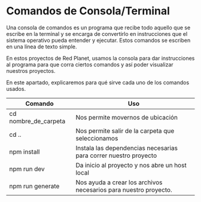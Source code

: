 # Comandos de Consola/Terminal

Una consola de comandos es un programa que recibe todo aquello que se escribe en la terminal y se encarga de convertirlo en instrucciones que el sistema operativo pueda entender y ejecutar. Estos comandos se escriben en una línea de texto simple.

En estos proyectos de Red Planet, usamos la consola para dar instrucciones al programa para que corra ciertos comandos y así poder visualizar nuestros proyectos.

En este apartado, explicaremos para qué sirve cada uno de los comandos usados.


| Comando                   |             Uso                      |
| ------------------------- | ------------------------------------ | 
| cd nombre_de_carpeta     | Nos permite movernos de ubicación     |
| cd ..                    | Nos permite salir de la carpeta que seleccionamos |
| npm install | Instala las dependencias necesarias para correr nuestro proyecto |
| npm run dev | Da inicio al proyecto y nos abre un host local      |
| npm run generate  | Nos ayuda a crear los archivos necesarios para nuestro proyecto. |